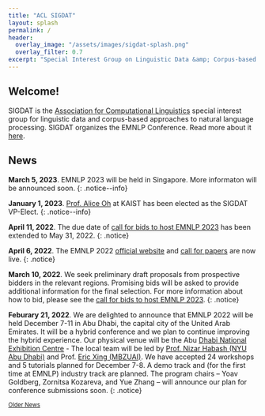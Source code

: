 ```yaml
---
title: "ACL SIGDAT"
layout: splash
permalink: /
header:
  overlay_image: "/assets/images/sigdat-splash.png"
  overlay_filter: 0.7
excerpt: "Special Interest Group on Linguistic Data &amp; Corpus-based Approaches to Natural Language Processing<br/><br/>Organizer of EMNLP"
---
```


## Welcome&#33;

SIGDAT is the [Association for Computational Linguistics](https://aclweb.org) special interest group for linguistic data and corpus-based approaches to natural language processing. SIGDAT organizes the EMNLP Conference. Read more about it [here](/about).

## News

**March 5, 2023**. EMNLP 2023 will be held in Singapore. More informaton will be announced soon.
{: .notice--info}

**January 1, 2023**. [Prof. Alice Oh](https://aliceoh9.github.io/) at KAIST has been elected as the SIGDAT VP-Elect.
{: .notice--info}

**April 11, 2022**. The due date of [call for bids to host EMNLP 2023](/calls/bids2023) has been extended to May 31, 2022.
{: .notice}

**April 6, 2022**. The EMNLP 2022 [official website](https://2022.emnlp.org) and [call for papers](https://2022.emnlp.org/calls/papers/Overview) are now live.
{: .notice}

**March 10, 2022**. We seek preliminary draft proposals from prospective bidders in the relevant regions. Promising bids will be asked to provide additional information for the final selection. For more information about how to bid, please see the [call for bids to host EMNLP 2023](/calls/bids2023).
{: .notice}

**Feburary 21, 2022**. We are delighted to announce that EMNLP 2022 will be held December 7-11 in Abu Dhabi, the capital city of the United Arab Emirates.  It will be a hybrid conference and we plan to continue improving the hybrid experience. Our physical venue will be the Abu [Dhabi National Exhibition Centre](https://adnec.ae/) -  The local team will be led by [Prof. Nizar Habash (NYU Abu Dhabi)](https://nyuad.nyu.edu/en/academics/divisions/science/faculty/nizar-habash.html) and Prof. [Eric Xing (MBZUAI)](https://mbzuai.ac.ae/news-events/MBZUAI-appoints-world-renowned-leading-AI-academic-Professor-Dr-Eric-Xing-as-President).  We have accepted 24 workshops and 5 tutorials planned for December 7-8.  A demo track and (for the first time at EMNLP) industry track are planned.  The program chairs – Yoav Goldberg, Zornitsa Kozareva, and Yue Zhang – will announce our plan for conference submissions soon.
{: .notice}

<div class="text-center">
    <a href="/archive" style="font-size: smaller; font-decoration: italic;">Older News</a>
</div>
